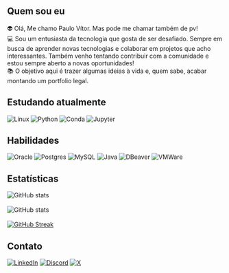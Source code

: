 ## Quem sou eu
 👽 Olá, Me chamo Paulo Vítor. Mas pode me chamar também de pv! <br>
 💻 Sou um entusiasta da tecnologia que gosta de ser desafiado. Sempre em busca de aprender novas tecnologias e colaborar em projetos que acho interessantes. Também venho tentando contribuir com a comunidade e estou sempre aberto a novas oportunidades! <br>
 📚 O objetivo aqui é trazer algumas ideias à vida e, quem sabe, acabar montando um portfolio legal. <br>

## Estudando atualmente
![Linux](https://img.shields.io/badge/Linux-FCC624.svg?style=Flat-square&logo=Linux&logoColor=black)
![Python](https://img.shields.io/badge/Python-3776AB.svg?style=Flat-square&logo=Python&logoColor=white)
![Conda](https://img.shields.io/badge/Conda-44A833.svg?style=Flat-square&logo=Anaconda&logoColor=white)
![Jupyter](https://img.shields.io/badge/Jupyter-F37626.svg?style=Flat-square&logo=Jupyter&logoColor=white)
<!--![Java](https://img.shields.io/badge/java-%23ED8B00.svg?style=Flat-square&logo=openjdk&logoColor=white)
![Spring](https://img.shields.io/badge/spring_boot-%236DB33F.svg?style=Flat-square&logo=spring&logoColor=white)
![Insomnia](https://img.shields.io/badge/insomnia-black?style=Flat-square&logo=insomnia&logoColor=5849BE)
![HTML5](https://img.shields.io/badge/html5-%23E34F26.svg?style=Flat-square&logo=html5&logoColor=white)
![CSS3](https://img.shields.io/badge/css3-%231572B6.svg?style=Flat-square&logo=css3&logoColor=white)
![JavaScript](https://img.shields.io/badge/javascript-%23323330.svg?style=Flat-square&logo=javascript&logoColor=%23F7DF1E)
![Azure](https://img.shields.io/badge/microsoft_azure-0089D6?style=Flat-square&logo=microsoft-azure&logoColor=white)-->


## Habilidades
![Oracle](https://img.shields.io/badge/Oracle_Database-F80000?style=Flat-square&logo=oracle&logoColor=white)
![Postgres](https://img.shields.io/badge/PostgreSQL-%23316192.svg?style=Flat-square&logo=postgresql&logoColor=white)
![MySQL](https://img.shields.io/badge/MySQL-%2300f.svg?style=Flat-square&logo=mysql&logoColor=white)
![Java](https://img.shields.io/badge/Java-%23ED8B00.svg?style=Flat-square&logo=openjdk&logoColor=white)
![DBeaver](https://img.shields.io/badge/DBeaver-382923?style=Flat-square&logo=dbeaver&logoColor=white)
![VMWare](https://img.shields.io/badge/VMware-231f20?style=Flat-square&logo=VMware&logoColor=white)

## Estatísticas
![GitHub stats](https://github-readme-stats.vercel.app/api?username=araujovitorpaulo&&show_icons=true&theme=dracula) <br><br>
![GitHub stats](https://github-readme-stats.vercel.app/api/top-langs/?username=araujovitorpaulo&show_icons=true&theme=dracula)<br><br>
[![GitHub Streak](https://streak-stats.demolab.com/?user=araujovitorpaulo&theme=highcontrast&background=000&border=30A3DC&dates=FFF)](https://git.io/streak-stats)

## Contato
[![LinkedIn](https://img.shields.io/badge/linkedin-%230077B5.svg?style=Flat-square&logo=Linkedin&logoColor=white)](https://linkedin.com/in/araujovitorpaulo)
[![Discord](https://img.shields.io/badge/discord-%235865F2.svg?style=Flat-square&logo=discord&logoColor=white)](https://discord.com/channels/@me/pv#3129/)
[![X](https://img.shields.io/badge/X_(twitter)-%23000000.svg?style=Flat-square&logo=X)](https://twitter.com/pvzera_)
<!--[![Steam](https://img.shields.io/badge/steam-%23000000.svg?style=Flat-square&logo=steam&logoColor=white)](https://steamcommunity.com/id/pvzera_/)-->
<!--[![Outlook](https://img.shields.io/badge/Email-0078D4?style=Flat-square&logo=microsoft-outlook&logoColor=white)](mailto:araujovitorpaulo@outlook.com)-->
